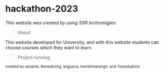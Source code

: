 # hackathon-2023

*This website was created by using SSR technologies.*

> About

This website developed for University, and with this website students can choose courses which they want to learn.

> Project running



<sup>created by sanarkk, BenedictAg, ariguzcd, harrehmatsingh, and Toniodujinrin</sup>
